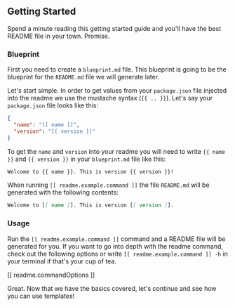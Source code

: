 ## Getting Started

Spend a minute reading this getting started guide and you'll have the best README file in your town. Promise.

### Blueprint

First you need to create a `blueprint.md` file. This blueprint is going to be the blueprint for the `README.md` file we will generate later.

Let's start simple. In order to get values from your `package.json` file injected into the readme we use the mustache syntax (`{{ .. }}`). Let's say your `package.json` file looks like this:

```json
{
  "name": "[[ name ]]",
  "version": "[[ version ]]"
}
```

To get the `name` and `version` into your readme you will need to write `{{ name }}` and `{{ version }}` in your `blueprint.md` file like this:

```markdown
Welcome to {{ name }}. This is version {{ version }}!
```

When running `[[ readme.example.command ]]` the file `README.md` will be generated with the following contents:

```markdown
Welcome to [[ name ]]. This is version [[ version ]].
```

### Usage

Run the `[[ readme.example.command ]]` command and a README file will be generated for you. If you want to go into depth with the readme command, check out the following options or write `[[ readme.example.command ]] -h` in your terminal if that's your cup of tea.

[[ readme.commandOptions ]]

Great. Now that we have the basics covered, let's continue and see how you can use templates!